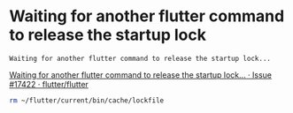 # Waiting for another flutter command to release the startup lock

```
Waiting for another flutter command to release the startup lock...
```

[Waiting for another flutter command to release the startup lock... · Issue #17422 · flutter/flutter](https://github.com/flutter/flutter/issues/17422)

```bash
rm ~/flutter/current/bin/cache/lockfile
```
